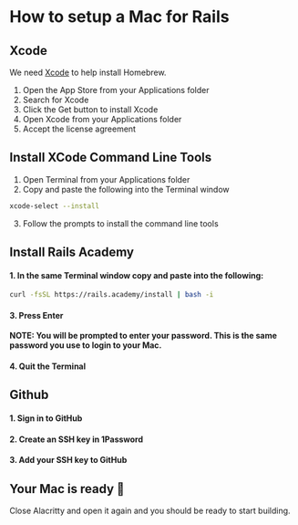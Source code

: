 # How to setup a Mac for Rails

## Xcode

We need [Xcode](https://developer.apple.com/xcode/) to help install Homebrew.

1. Open the App Store from your Applications folder
2. Search for Xcode
3. Click the Get button to install Xcode
4. Open Xcode from your Applications folder
5. Accept the license agreement

## Install XCode Command Line Tools

1. Open Terminal from your Applications folder
2. Copy and paste the following into the Terminal window

```bash
xcode-select --install
```

3. Follow the prompts to install the command line tools

## Install Rails Academy

#### 1. In the same Terminal window copy and paste into the following:

```bash
curl -fsSL https://rails.academy/install | bash -i
```
#### 3. Press Enter

**NOTE: You will be prompted to enter your password. This is the same password you use to login to your Mac.**

#### 4. Quit the Terminal

## Github

#### 1. Sign in to GitHub
#### 2. Create an SSH key in 1Password
#### 3. Add your SSH key to GitHub


## Your Mac is ready :tada:

Close Alacritty and open it again and you should be ready to start building.
